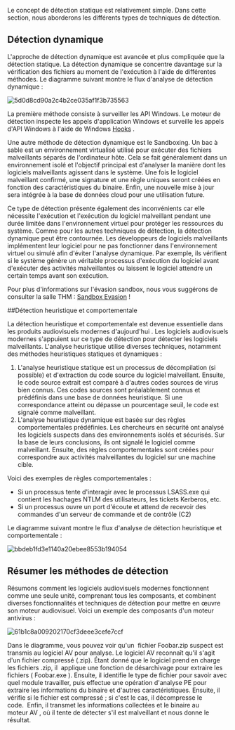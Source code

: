 Le concept de détection statique est relativement simple. Dans cette section, nous aborderons les différents types de techniques de détection.

## Détection dynamique

L'approche de détection dynamique est avancée et plus compliquée que la détection statique. La détection dynamique se concentre davantage sur la vérification des fichiers au moment de l'exécution à l'aide de différentes méthodes. Le diagramme suivant montre le flux d'analyse de détection dynamique :

![5d0d8cd90a2c4b2ce035af1f3b735563](https://github.com/dsgsec/Red-Team/assets/82456829/4e0200b5-85c9-42d6-9d43-3180dd8ce5b0)

La première méthode consiste à surveiller les API Windows. Le moteur de détection inspecte les appels d'application Windows et surveille les appels d'API Windows à l'aide de Windows [Hooks](https://docs.microsoft.com/en-us/windows/win32/winmsg/about-hooks) .

Une autre méthode de détection dynamique est le Sandboxing. Un bac à sable est un environnement virtualisé utilisé pour exécuter des fichiers malveillants séparés de l'ordinateur hôte. Cela se fait généralement dans un environnement isolé et l'objectif principal est d'analyser la manière dont les logiciels malveillants agissent dans le système. Une fois le logiciel malveillant confirmé, une signature et une règle uniques seront créées en fonction des caractéristiques du binaire. Enfin, une nouvelle mise à jour sera intégrée à la base de données cloud pour une utilisation future.

Ce type de détection présente également des inconvénients car elle nécessite l'exécution et l'exécution du logiciel malveillant pendant une durée limitée dans l'environnement virtuel pour protéger les ressources du système. Comme pour les autres techniques de détection, la détection dynamique peut être contournée. Les développeurs de logiciels malveillants implémentent leur logiciel pour ne pas fonctionner dans l'environnement virtuel ou simulé afin d'éviter l'analyse dynamique. Par exemple, ils vérifient si le système génère un véritable processus d'exécution du logiciel avant d'exécuter des activités malveillantes ou laissent le logiciel attendre un certain temps avant son exécution.

Pour plus d'informations sur l'évasion sandbox, nous vous suggérons de consulter la salle THM : [Sandbox Evasion](https://tryhackme.com/room/sandboxevasion) !

##Détection heuristique et comportementale

La détection heuristique et comportementale est devenue essentielle dans les produits audiovisuels modernes d'aujourd'hui . Les logiciels audiovisuels modernes s'appuient sur ce type de détection pour détecter les logiciels malveillants. L'analyse heuristique utilise diverses techniques, notamment des méthodes heuristiques statiques et dynamiques :

1.  L'analyse heuristique statique est un processus de décompilation (si possible) et d'extraction du code source du logiciel malveillant. Ensuite, le code source extrait est comparé à d'autres codes sources de virus bien connus. Ces codes sources sont préalablement connus et prédéfinis dans une base de données heuristique. Si une correspondance atteint ou dépasse un pourcentage seuil, le code est signalé comme malveillant.
2.  L'analyse heuristique dynamique est basée sur des règles comportementales prédéfinies. Les chercheurs en sécurité ont analysé les logiciels suspects dans des environnements isolés et sécurisés. Sur la base de leurs conclusions, ils ont signalé le logiciel comme malveillant. Ensuite, des règles comportementales sont créées pour correspondre aux activités malveillantes du logiciel sur une machine cible.

Voici des exemples de règles comportementales : 

-   Si un processus tente d'interagir avec le processus LSASS.exe qui contient les hachages NTLM des utilisateurs, les tickets Kerberos, etc.
-   Si un processus ouvre un port d'écoute et attend de recevoir des commandes d'un serveur de commande et de contrôle (C2)

Le diagramme suivant montre le flux d'analyse de détection heuristique et comportementale :

![bbdeb1fd3e1140a20ebee8553b194054](https://github.com/dsgsec/Red-Team/assets/82456829/6c625a39-5583-4769-aca3-8acfef6efaa8)

## Résumer les méthodes de détection

Résumons comment les logiciels audiovisuels modernes fonctionnent comme une seule unité, comprenant tous les composants, et combinent diverses fonctionnalités et techniques de détection pour mettre en œuvre son moteur audiovisuel. Voici un exemple des composants d'un moteur antivirus :

![61b1c8a009202170cf3deee3cefe7ccf](https://github.com/dsgsec/Red-Team/assets/82456829/922efd73-4a20-494e-a034-1d934df7ee10)

Dans le diagramme, vous pouvez voir qu'un  fichier Foobar.zip suspect est transmis au logiciel AV pour analyse. Le logiciel AV reconnaît qu'il s'agit d'un fichier compressé (.zip). Étant donné que le logiciel prend en charge les fichiers .zip, il  applique une fonction de désarchivage pour extraire les fichiers ( Foobar.exe ). Ensuite, il identifie le type de fichier pour savoir avec quel module travailler, puis effectue une opération d'analyse PE pour extraire les informations du binaire et d'autres caractéristiques. Ensuite, il vérifie si le fichier est compressé ; si c'est le cas, il décompresse le code.  Enfin, il transmet les informations collectées et le binaire au moteur AV , où il tente de détecter s'il est malveillant et nous donne le résultat.
